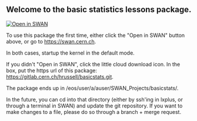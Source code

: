 ## Welcome to the basic statistics lessons package.


[![Open in SWAN][openswan-image]][openswan-link]

To use this package the first time, either click the "Open in SWAN" button above, or go to https://swan.cern.ch. 

In both cases, startup the kernel in the default mode.

If you didn't "Open in SWAN", click the little cloud download icon. In the box, put the https url of this package: https://gitlab.cern.ch/hrussell/basicstats.git.

The package ends up in /eos/user/a/auser/SWAN_Projects/basicstats/.

In the future, you can cd into that directory (either by ssh'ing in lxplus, or through a terminal in SWAN) and update the git repository. If you want to make changes to a file, please do so through a branch + merge request.

[openswan-image]:https://swanserver.web.cern.ch/swanserver/images/badge_swan_white_150.png
[openswan-link]:https://cern.ch/swanserver/cgi-bin/go?projurl=https://gitlab.cern.ch/hrussell/basicstats.git
